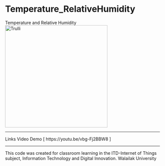 # Temperature_RelativeHumidity
Temperature and Relative Humidity 
<br>
<img src="https://github.com/atmin009/Temperature_RelativeHumidity/blob/main/giffffff.gif?raw=tru" alt="Trulli" width="auto" height="333">
<hr>
Links Video Demo [ https://youtu.be/vbg-Fj2BBW8 ]
<hr>
This code was created for classroom learning in the ITD-Internet of Things subject, Information Technology and Digital Innovation. Walailak University
